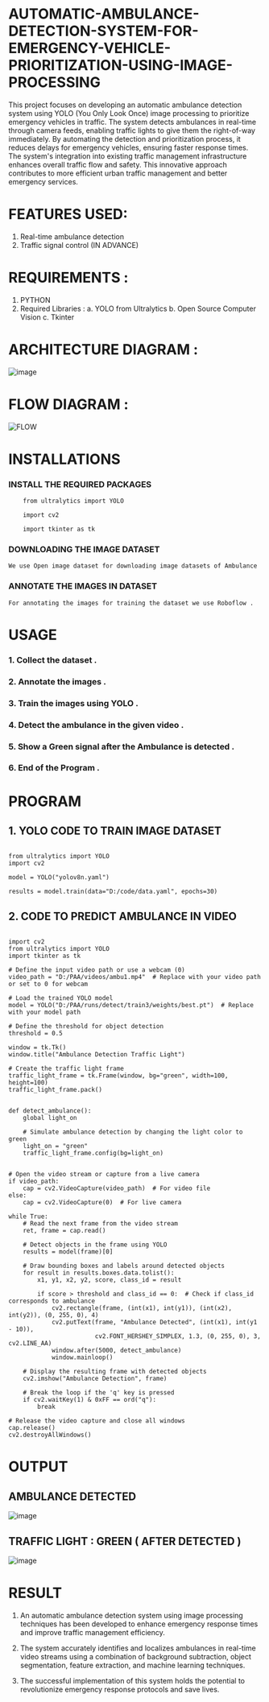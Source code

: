 # AUTOMATIC-AMBULANCE-DETECTION-SYSTEM-FOR-EMERGENCY-VEHICLE-PRIORITIZATION-USING-IMAGE-PROCESSING
      
This project focuses on developing an automatic ambulance detection system using YOLO (You Only Look Once) image processing to prioritize emergency vehicles in traffic. The system detects ambulances in real-time through camera feeds, enabling traffic lights to give them the right-of-way immediately. By automating the detection and prioritization process, it reduces delays for emergency vehicles, ensuring faster response times. The system's integration into existing traffic management infrastructure enhances overall traffic flow and safety. This innovative approach contributes to more efficient urban traffic management and better emergency services.

# FEATURES USED:
1. Real-time ambulance detection
2. Traffic signal control (IN ADVANCE)

# REQUIREMENTS :
1. PYTHON
2. Required Libraries :
     a. YOLO from Ultralytics
     b. Open Source Computer Vision
     c. Tkinter

# ARCHITECTURE DIAGRAM :
![image](https://github.com/S-ABHISHEK-1905/AUTOMATIC-AMBULANCE-DETECTION-SYSTEM-FOR-EMERGENCY-VEHICLE-PRIORITIZATION-USING-IMAGE-PROCESSING/assets/66360846/a12dccb5-79f5-4878-a59b-0983f019e7a0)

# FLOW DIAGRAM :
![FLOW](https://github.com/S-ABHISHEK-1905/AUTOMATIC-AMBULANCE-DETECTION-SYSTEM-FOR-EMERGENCY-VEHICLE-PRIORITIZATION-USING-IMAGE-PROCESSING/assets/66360846/96c4c4cd-a076-473c-a3e6-d979d07b3aed)

# INSTALLATIONS
### INSTALL THE REQUIRED PACKAGES
```
    from ultralytics import YOLO

    import cv2

    import tkinter as tk
```

### DOWNLOADING THE IMAGE DATASET
    We use Open image dataset for downloading image datasets of Ambulance

### ANNOTATE THE IMAGES IN DATASET
    For annotating the images for training the dataset we use Roboflow .

# USAGE
### 1. Collect the dataset .
### 2. Annotate the images .
### 3. Train the images using YOLO .
### 4. Detect the ambulance in the given video .
### 5. Show a Green signal after the Ambulance is detected .
### 6. End of the Program .


# PROGRAM
## 1. YOLO CODE TO TRAIN IMAGE DATASET

```

from ultralytics import YOLO
import cv2

model = YOLO("yolov8n.yaml")

results = model.train(data="D:/code/data.yaml", epochs=30)

```

## 2. CODE TO PREDICT AMBULANCE IN VIDEO

```

import cv2
from ultralytics import YOLO
import tkinter as tk

# Define the input video path or use a webcam (0)
video_path = "D:/PAA/videos/ambu1.mp4"  # Replace with your video path or set to 0 for webcam

# Load the trained YOLO model
model = YOLO("D:/PAA/runs/detect/train3/weights/best.pt")  # Replace with your model path

# Define the threshold for object detection
threshold = 0.5

window = tk.Tk()
window.title("Ambulance Detection Traffic Light")

# Create the traffic light frame
traffic_light_frame = tk.Frame(window, bg="green", width=100, height=100)
traffic_light_frame.pack()


def detect_ambulance():
    global light_on

    # Simulate ambulance detection by changing the light color to green
    light_on = "green"
    traffic_light_frame.config(bg=light_on)


# Open the video stream or capture from a live camera
if video_path:
    cap = cv2.VideoCapture(video_path)  # For video file
else:
    cap = cv2.VideoCapture(0)  # For live camera

while True:
    # Read the next frame from the video stream
    ret, frame = cap.read()

    # Detect objects in the frame using YOLO
    results = model(frame)[0]

    # Draw bounding boxes and labels around detected objects
    for result in results.boxes.data.tolist():
        x1, y1, x2, y2, score, class_id = result

        if score > threshold and class_id == 0:  # Check if class_id corresponds to ambulance
            cv2.rectangle(frame, (int(x1), int(y1)), (int(x2), int(y2)), (0, 255, 0), 4)
            cv2.putText(frame, "Ambulance Detected", (int(x1), int(y1 - 10)),
                        cv2.FONT_HERSHEY_SIMPLEX, 1.3, (0, 255, 0), 3, cv2.LINE_AA)
            window.after(5000, detect_ambulance)
            window.mainloop()

    # Display the resulting frame with detected objects
    cv2.imshow("Ambulance Detection", frame)

    # Break the loop if the 'q' key is pressed
    if cv2.waitKey(1) & 0xFF == ord("q"):
        break

# Release the video capture and close all windows
cap.release()
cv2.destroyAllWindows()

```


# OUTPUT
## AMBULANCE DETECTED
![image](https://github.com/S-ABHISHEK-1905/AUTOMATIC-AMBULANCE-DETECTION-SYSTEM-FOR-EMERGENCY-VEHICLE-PRIORITIZATION-USING-IMAGE-PROCESSING/assets/66360846/a14269f3-dd56-4640-99d2-5f84da618fd3)


## TRAFFIC LIGHT : GREEN ( AFTER DETECTED )
![image](https://github.com/S-ABHISHEK-1905/AUTOMATIC-AMBULANCE-DETECTION-SYSTEM-FOR-EMERGENCY-VEHICLE-PRIORITIZATION-USING-IMAGE-PROCESSING/assets/66360846/cc6fd5d6-14f5-4f2e-9765-b609be0cc036)


# RESULT
1. An automatic ambulance detection system using image processing techniques has been developed to enhance emergency response times and improve traffic management efficiency.

2. The system accurately identifies and localizes ambulances in real-time video streams using a combination of background subtraction, object segmentation, feature extraction, and machine learning techniques.

3. The successful implementation of this system holds the potential to revolutionize emergency response protocols and save lives.

    
